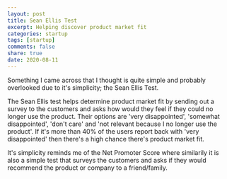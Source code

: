 ```yaml
---
layout: post
title: Sean Ellis Test
excerpt: Helping discover product market fit
categories: startup
tags: [startup]
comments: false
share: true
date: 2020-08-11
---
```


Something I came across that I thought is quite simple and probably overlooked due to it's simplicity; the Sean Ellis Test.

The Sean Ellis test helps determine product market fit by sending out a survey to the customers and asks how would they feel if they could no longer use the product. Their options are 'very disappointed', 'somewhat disappointed', 'don't care' and 'not relevant because I no longer use the product'. If it's more than 40% of the users report back with 'very disappointed' then there's a high chance there's product market fit.

It's simplicity reminds me of the Net Promoter Score where similarily it is also a simple test that surveys the customers and asks if they would recommend the product or company to a friend/family.